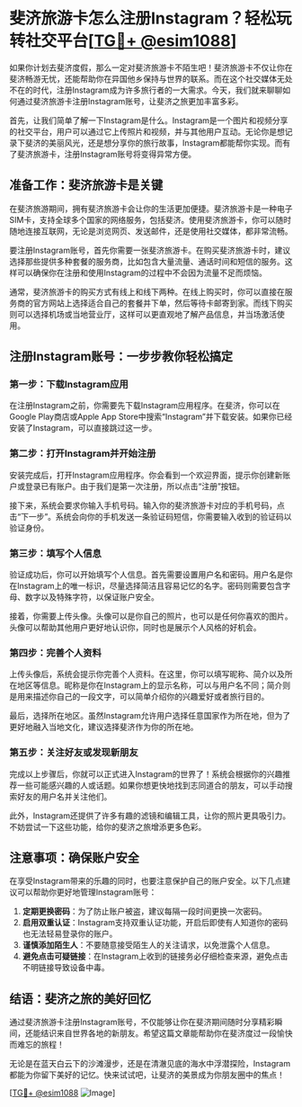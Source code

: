 # 斐济旅游卡怎么注册Instagram？轻松玩转社交平台[[TG💪+ @esim1088](https://t.me/s/esim1088)]

如果你计划去斐济度假，那么一定对斐济旅游卡不陌生吧！斐济旅游卡不仅让你在斐济畅游无忧，还能帮助你在异国他乡保持与世界的联系。而在这个社交媒体无处不在的时代，注册Instagram成为许多旅行者的一大需求。今天，我们就来聊聊如何通过斐济旅游卡注册Instagram账号，让斐济之旅更加丰富多彩。

首先，让我们简单了解一下Instagram是什么。Instagram是一个图片和视频分享的社交平台，用户可以通过它上传照片和视频，并与其他用户互动。无论你是想记录下斐济的美丽风光，还是想分享你的旅行故事，Instagram都能帮你实现。而有了斐济旅游卡，注册Instagram账号将变得异常方便。

## 准备工作：斐济旅游卡是关键

在斐济旅游期间，拥有斐济旅游卡会让你的生活更加便捷。斐济旅游卡是一种电子SIM卡，支持全球多个国家的网络服务，包括斐济。使用斐济旅游卡，你可以随时随地连接互联网，无论是浏览网页、发送邮件，还是使用社交媒体，都非常流畅。

要注册Instagram账号，首先你需要一张斐济旅游卡。在购买斐济旅游卡时，建议选择那些提供多种套餐的服务商，比如包含大量流量、通话时间和短信的服务。这样可以确保你在注册和使用Instagram的过程中不会因为流量不足而烦恼。

通常，斐济旅游卡的购买方式有线上和线下两种。在线上购买时，你可以直接在服务商的官方网站上选择适合自己的套餐并下单，然后等待卡邮寄到家。而线下购买则可以选择机场或当地营业厅，这样可以更直观地了解产品信息，并当场激活使用。

## 注册Instagram账号：一步步教你轻松搞定

### 第一步：下载Instagram应用

在注册Instagram之前，你需要先下载Instagram应用程序。在斐济，你可以在Google Play商店或Apple App Store中搜索“Instagram”并下载安装。如果你已经安装了Instagram，可以直接跳过这一步。

### 第二步：打开Instagram并开始注册

安装完成后，打开Instagram应用程序。你会看到一个欢迎界面，提示你创建新账户或登录已有账户。由于我们是第一次注册，所以点击“注册”按钮。

接下来，系统会要求你输入手机号码。输入你的斐济旅游卡对应的手机号码，点击“下一步”。系统会向你的手机发送一条验证码短信，你需要输入收到的验证码以验证身份。

### 第三步：填写个人信息

验证成功后，你可以开始填写个人信息。首先需要设置用户名和密码。用户名是你在Instagram上的唯一标识，尽量选择简洁且容易记忆的名字。密码则需要包含字母、数字以及特殊字符，以保证账户安全。

接着，你需要上传头像。头像可以是你自己的照片，也可以是任何你喜欢的图片。头像可以帮助其他用户更好地认识你，同时也是展示个人风格的好机会。

### 第四步：完善个人资料

上传头像后，系统会提示你完善个人资料。在这里，你可以填写昵称、简介以及所在地区等信息。昵称是你在Instagram上的显示名称，可以与用户名不同；简介则是用来描述你自己的一段文字，可以简单介绍你的兴趣爱好或者旅行目的。

最后，选择所在地区。虽然Instagram允许用户选择任意国家作为所在地，但为了更好地融入当地文化，建议选择斐济作为你的所在地。

### 第五步：关注好友或发现新朋友

完成以上步骤后，你就可以正式进入Instagram的世界了！系统会根据你的兴趣推荐一些可能感兴趣的人或话题。如果你想更快地找到志同道合的朋友，可以手动搜索好友的用户名并关注他们。

此外，Instagram还提供了许多有趣的滤镜和编辑工具，让你的照片更具吸引力。不妨尝试一下这些功能，给你的斐济之旅增添更多色彩。

## 注意事项：确保账户安全

在享受Instagram带来的乐趣的同时，也要注意保护自己的账户安全。以下几点建议可以帮助你更好地管理Instagram账号：

1. **定期更换密码**：为了防止账户被盗，建议每隔一段时间更换一次密码。
2. **启用双重认证**：Instagram支持双重认证功能，开启后即使有人知道你的密码也无法轻易登录你的账户。
3. **谨慎添加陌生人**：不要随意接受陌生人的关注请求，以免泄露个人信息。
4. **避免点击可疑链接**：在Instagram上收到的链接务必仔细检查来源，避免点击不明链接导致设备中毒。

## 结语：斐济之旅的美好回忆

通过斐济旅游卡注册Instagram账号，不仅能够让你在斐济期间随时分享精彩瞬间，还能结识来自世界各地的新朋友。希望这篇文章能帮助你在斐济度过一段愉快而难忘的旅程！

无论是在蓝天白云下的沙滩漫步，还是在清澈见底的海水中浮潜探险，Instagram都能为你留下美好的记忆。快来试试吧，让斐济的美景成为你朋友圈中的焦点！

[[TG💪+ @esim1088](https://t.me/s/esim1088) ![Image](https://i.postimg.cc/4NQfJmqS/Snipaste-2025-05-13-00-14-12.png)]